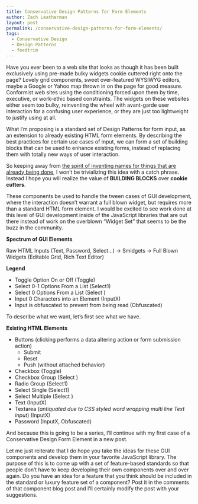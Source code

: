 ```yaml
---
title: Conservative Design Patterns for Form Elements
author: Zach Leatherman
layout: post
permalink: /conservative-design-patterns-for-form-elements/
tags:
  - Conservative Design
  - Design Patterns
  - feedtrim
---
```


Have you ever been to a web site that looks as though it has been built exclusively using pre-made bulky widgets cookie cuttered right onto the page? Lovely grid components, sweet over-featured WYSIWYG editors, maybe a Google or Yahoo map thrown in on the page for good measure. Conformist web sites using the conditioning forced upon them by time, executive, or work-ethic based constraints. The widgets on these websites either seem too bulky, reinventing the wheel with avant-garde user interaction for a confusing user experience, or they are just too lightweight to justify using at all.

What I’m proposing is a standard set of Design Patterns for form input, as an extension to already existing HTML form elements. By describing the best practices for certain use cases of input, we can form a set of building blocks that can be used to enhance existing forms, instead of replacing them with totally new ways of user interaction.

So keeping away from [the spirit of inventing names for things that are already being done][1], I won’t be trivializing this idea with a catch phrase. Instead I hope you will realize the value of **BUILDING BLOCKS** over **cookie cutters**.

 [1]: http://www.adaptivepath.com/publications/essays/archives/000385.php

These components be used to handle the tween cases of GUI development, where the interaction doesn’t warrant a full blown widget, but requires more than a standard HTML form element. I would be excited to see work done at this level of GUI development inside of the JavaScript libraries that are out there instead of work on the overblown “Widget Set” that seems to be the buzz in the community.

**Spectrum of GUI Elements**

Raw HTML Inputs (Text, Password, Select…) -> Smidgets -> Full Blown Widgets (Editable Grid, Rich Text Editor)

**Legend**

*   Toggle Option On or Off (Toggle)
*   Select 0-1 Options From a List (Select1)
*   Select 0 Options From a List (Select )
*   Input 0 Characters into an Element (InputX)
*   Input is obfuscated to prevent from being read (Obfuscated)

To describe what we want, let’s first see what we have.

**Existing HTML Elements**

*   Buttons (clicking performs a data altering action or form submission action) 
    *   Submit
    *   Reset
    *   Push (without attached behavior)
*   Checkbox (Toggle)
*   Checkbox Group (Select )
*   Radio Group (Select1)
*   Select Single (Select1)
*   Select Multiple (Select )
*   Text (InputX)
*   Textarea (*antiquated due to CSS styled word wrapping multi line Text input*) (InputX)
*   Password (InputX, Obfuscated)

And because this is going to be a series, I’ll continue with my first case of a Conservative Design Form Element in a new post.

Let me just reiterate that I do hope you take the ideas for these GUI components and develop them in your favorite JavaScript library. The purpose of this is to come up with a set of feature-based standards so that people don’t have to keep developing their own components over and over again. Do you have an idea for a feature that you think should be included in the standard or luxury feature set of a component? Post it in the comments of that component blog post and I’ll certainly modify the post with your suggestions.
